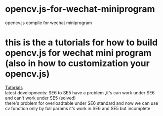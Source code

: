 # opencv.js-for-wechat-miniprogram
opencv.js compile for wechat miniprogram
# this is the a tutorials for how to build opencv.js for wechat mini program (also in how to customization your opencv.js)
[Tutorials](https://github.com/aoxipo/opencv.js-for-wechat-miniprogram/blob/main/opencv.js-for-wechat-miniprogram.md)
<br/>
latest developments:
SE6 to SE5 have a problem ,it's can work under SE6 and can't work under SE5 (solved) 
<br/>
there's problem for overloadtable under SE6 standard and now we can use cv function only by full params
it's work in SE6 and SE5 but incomplete
